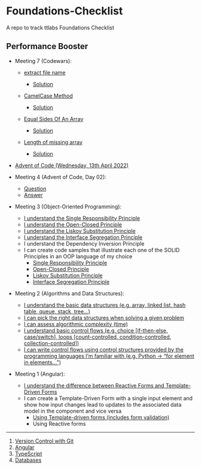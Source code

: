 # Foundations-Checklist

A repo to track ttlabs Foundations Checklist

## Performance Booster

- Meeting 7 (Codewars):

  - [extract file name](https://www.codewars.com/kata/597770e98b4b340e5b000071/java)

    - [Solution](https://github.com/maryjonah-turntabl/Foundations-Checklist/blob/main/CodeWars/ExtractFileName.java)

  - [CamelCase Method](https://www.codewars.com/kata/587731fda577b3d1b0001196/java)

    - [Solution](https://github.com/maryjonah-turntabl/Foundations-Checklist/blob/main/CodeWars/CamelCase.java)

  - [Equal Sides Of An Array](https://www.codewars.com/kata/5679aa472b8f57fb8c000047/java)

    - [Solution](https://github.com/maryjonah-turntabl/Foundations-Checklist/blob/main/CodeWars/EqualSidesArray.java)

  - [Length of missing array](https://www.codewars.com/kata/57b6f5aadb5b3d0ae3000611/java)
    - [Solution](https://github.com/maryjonah-turntabl/Foundations-Checklist/blob/main/CodeWars/LengthOfMissingArray.java)

- [Advent of Code (Wednesday, 13th April 2022)](https://github.com/maryjonah-turntabl/Foundations-Checklist/tree/main/Advent%20of%20Code/AdventOfCode-13th_April)

- Meeting 4 (Advent of Code, Day 02):

  - [Question](https://adventofcode.com/2021/day/2)
  - [Answer](https://github.com/maryjonah-turntabl/Foundations-Checklist/blob/main/Advent%20of%20Code/Meeting%204/2021_Day_02.py)

- Meeting 3 (Object-Oriented Programming):

  - [I understand the Single Responsibility Principle ](https://docs.google.com/presentation/d/1M8SOnzX9_NRi0RhI0jRzNDFD7M0BxnTlzdzVG-XwGro/edit#slide=id.g103f5cbdcca_4_20)
  - [I understand the Open-Closed Principle ](https://docs.google.com/presentation/d/1M8SOnzX9_NRi0RhI0jRzNDFD7M0BxnTlzdzVG-XwGro/edit#slide=id.g117c3d8514a_0_6)
  - [I understand the Liskov Substitution Principle ](https://docs.google.com/presentation/d/1M8SOnzX9_NRi0RhI0jRzNDFD7M0BxnTlzdzVG-XwGro/edit#slide=id.g117c3d8514a_0_12)
  - [I understand the Interface Segregation Principle ](https://docs.google.com/presentation/d/1M8SOnzX9_NRi0RhI0jRzNDFD7M0BxnTlzdzVG-XwGro/edit#slide=id.g117c3d8514a_0_18)
  - I understand the Dependency Inversion Principle
  - I can create code samples that illustrate each one of the SOLID Principles in an OOP language of my choice
    - [Single Responsibility Principle](https://github.com/maryjonah-turntabl/Foundations-Checklist/blob/main/OOP_Concepts/src/io/turntabl/foundations/checklist/oop/Bank.java)
    - [Open-Closed Principle](https://github.com/maryjonah-turntabl/Foundations-Checklist/blob/main/OOP_Concepts/src/io/turntabl/foundations/checklist/oop/RetailCustomer.java)
    - [Liskov Substitution Principle](https://github.com/maryjonah-turntabl/Foundations-Checklist/blob/main/OOP_Concepts/src/io/turntabl/foundations/checklist/oop/Animal.java)
    - [Interface Segregation Principle](https://github.com/maryjonah-turntabl/Foundations-Checklist/blob/main/OOP_Concepts/src/io/turntabl/foundations/checklist/oop/Customer.java)

- Meeting 2 (Algorithms and Data Structures):

  - [I understand the basic data structures (e.g. array, linked list, hash table, queue, stack, tree…)](https://docs.google.com/presentation/d/1pw2t-ecY30r-3nHSL-n3R5JF_5wxBcrLwumvPzGm8cY/edit?usp=sharing)
  - [I can pick the right data structures when solving a given problem](https://docs.google.com/presentation/d/1pw2t-ecY30r-3nHSL-n3R5JF_5wxBcrLwumvPzGm8cY/edit#slide=id.g114900770c6_0_10)
  - [I can assess algorithmic complexity (time)](https://github.com/maryjonah-turntabl/Foundations-Checklist/tree/main/algorithms_and_data_structures/algorithm_complexity)
  - [I understand basic control flows (e.g. choice [if-then-else, case/switch], loops [count-controlled, condition-controlled, collection-controlled])](https://docs.google.com/presentation/d/1_m_wGvT3nezSSuum76vf80_28oVBKPf_7P-S0mqka0s/edit?usp=sharing)
  - [I can write control flows using control structures provided by the programming languages I’m familiar with (e.g. Python -> “for element in elements…”)](https://github.com/maryjonah-turntabl/Foundations-Checklist/tree/main/algorithms_and_data_structures/control_flow)

- Meeting 1 (Angular):

  - [I understand the difference between Reactive Forms and Template-Driven Forms](https://docs.google.com/presentation/d/1QuPzve_DjtqonZyK7E3vfJOSWkWuT94YOLwia7Cm8DM/edit?usp=sharing)
  - I can create a Template-Driven Form with a single input element and show how input changes lead to updates to the associated data model in the component and vice versa
    - [Using Template-driven forms (includes form validation)](https://github.com/maryjonah-turntabl/Foundations-Checklist/tree/main/performance_booster/angular/tdf)
    - Using Reactive forms

<hr/>

1. [Version Control with Git](https://github.com/maryjonah-turntabl/Foundations-Checklist/tree/main/git)
2. [Angular](https://github.com/maryjonah-turntabl/Foundations-Checklist/tree/main/angular)
3. [TypeScript](https://github.com/maryjonah-turntabl/Foundations-Checklist/tree/main/typescript)
4. [Databases](https://github.com/maryjonah-turntabl/Foundations-Checklist/tree/main/databases)
